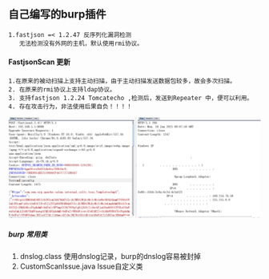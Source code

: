 ## 自己编写的burp插件
    1.fastjson =< 1.2.47 反序列化漏洞检测
       无法检测没有外网的主机，默认使用rmi协议。
       
#### FastjsonScan 更新
    1.在原来的被动扫描上支持主动扫描，由于主动扫描发送数据包较多，故会多次扫描。
    2. 在原来的rmi协议上支持ldap协议。
    3. 支持fastjson 1.2.24 Tomcatecho ,检测后，发送到Repeater 中，便可以利用。
    4. 存在攻击行为，非法使用后果自负！！！！

![](%E5%BE%AE%E4%BF%A1%E6%88%AA%E5%9B%BE_20210118170804.png)


##### burp 常用类
   1. dnslog.class 使用dnslog记录，burp的dnslog容易被封掉
   2. CustomScanIssue.java     Issue自定义类
